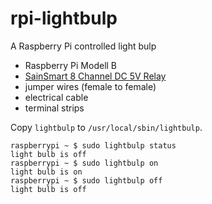 # rpi-lightbulp
A Raspberry Pi controlled light bulp

* Raspberry Pi Modell B
* [SainSmart 8 Channel DC 5V Relay](http://www.sainsmart.com/8-channel-dc-5v-relay-module-for-arduino-pic-arm-dsp-avr-msp430-ttl-logic.html)
* jumper wires (female to female)
* electrical cable
* terminal strips

Copy `lightbulp` to `/usr/local/sbin/lightbulp`.

```
raspberrypi ~ $ sudo lightbulp status
light bulb is off
raspberrypi ~ $ sudo lightbulp on
light bulb is on
raspberrypi ~ $ sudo lightbulp off
light bulb is off
```
